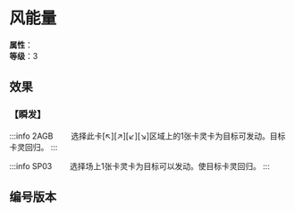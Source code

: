 <script setup>
let list = [
    { number: "SP03-022", url: "/packs/SP03" },
    { number: "2AGB-028", url: "/packs/2AGB" }
]
</script>

# 风能量

**属性**：<CardAttribute text="风"/><br>
**等级**：3

## 效果

### 【瞬发】

:::info 2AGB
&emsp;&emsp;选择此卡[↖][↗][↙][↘]区域上的1张卡灵卡为目标可发动。目标卡灵回归。
:::

:::info SP03
&emsp;&emsp;选择场上1张卡灵卡为目标可以发动。使目标卡灵回归。
:::

## 编号版本

<CardNumberBox :list="list"/>
